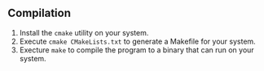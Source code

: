 ## Compilation

1) Install the ``cmake`` utility on your system.
2) Execute ``cmake CMakeLists.txt`` to generate a Makefile for your system.
3) Execture ``make`` to compile the program to a binary that can run on your system.